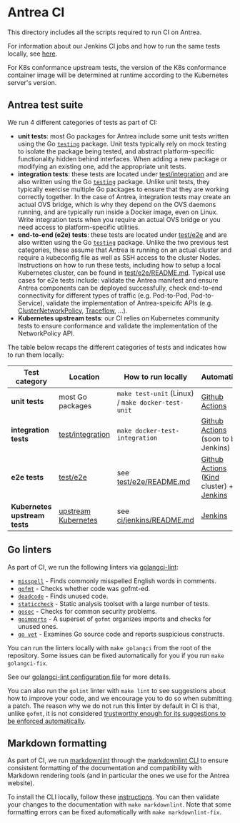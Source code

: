 # Antrea CI

This directory includes all the scripts required to run CI on Antrea.

For information about our Jenkins CI jobs and how to run the same tests locally,
see [here](jenkins/README.md).

For K8s conformance upstream tests, the version of the K8s conformance container
image will be determined at runtime according to the Kubernetes server's version.

## Antrea test suite

We run 4 different categories of tests as part of CI:

* **unit tests**: most Go packages for Antrea include some unit tests written
  using the Go [`testing`] package. Unit tests typically rely on mock testing to
  isolate the package being tested, and abstract platform-specific functionality
  hidden behind interfaces. When adding a new package or modifying an existing
  one, add the appropriate unit tests.
* **integration tests**: these tests are located under [test/integration] and
  are also written using the Go [`testing`] package. Unlike unit tests, they
  typically exercise multiple Go packages to ensure that they are working
  correctly together. In the case of Antrea, integration tests may create an
  actual OVS bridge, which is why they depend on the OVS daemons running, and
  are typically run inside a Docker image, even on Linux. Write integration
  tests when you require an actual OVS bridge or you need access to
  platform-specific utilities.
* **end-to-end (e2e) tests**: these tests are located under [test/e2e] and are
  also written using the Go [`testing`] package. Unlike the two previous test
  categories, these assume that Antrea is running on an actual cluster and
  require a kubeconfig file as well as SSH access to the cluster Nodes.
  Instructions on how to run these tests, including how to setup a local
  Kubernetes cluster, can be found in [test/e2e/README.md]. Typical use cases
  for e2e tests include: validate the Antrea manifest and ensure Antrea
  components can be deployed successfully, check end-to-end connectivity for
  different types of traffic (e.g. Pod-to-Pod, Pod-to-Service), validate the
  implementation of Antrea-speicifc APIs
  (e.g. [ClusterNetworkPolicy](../docs/antrea-network-policy.md),
  [Traceflow](../docs/traceflow-guide.md), ...).
* **Kubernetes upstream tests**: our CI relies on Kubernetes community tests to
  ensure conformance and validate the implementation of the NetworkPolicy API.

The table below recaps the different categories of tests and indicates how to
run them locally:

| Test category                 | Location              | How to run locally                                 | Automation |
| ----------------------------- | --------------------- | -------------------------------------------------- | ---------- |
| **unit tests**                | most Go packages      | `make test-unit` (Linux) / `make docker-test-unit` | [Github Actions] |
| **integration tests**         | [test/integration]    | `make docker-test-integration`                     | [Github Actions] (soon to be Jenkins) |
| **e2e tests**                 | [test/e2e]            | see [test/e2e/README.md]                           | [Github Actions] ([Kind] cluster) + [Jenkins] |
| **Kubernetes upstream tests** | [upstream Kubernetes] | see [ci/jenkins/README.md]                         | [Jenkins] |

[test/integration]: /test/integration
[test/e2e]: /test/e2e
[test/e2e/README.md]: /test/e2e/README.md
[ci/jenkins/README.md]: /ci/jenkins/README.md
[Jenkins]: /ci/jenkins/README.md
[Kind]: https://kind.sigs.k8s.io/
[upstream Kubernetes]: https://github.com/kubernetes/community/blob/master/contributors/devel/sig-testing/e2e-tests.md
[`testing`]: https://golang.org/pkg/testing/
[Github Actions]: https://github.com/features/actions

## Go linters

As part of CI, we run the following linters via
[golangci-lint](https://github.com/golangci/golangci-lint):

* [`misspell`](https://github.com/client9/misspell) - Finds commonly misspelled English words in comments.
* [`gofmt`](https://golang.org/cmd/gofmt/) - Checks whether code was gofmt-ed.
* [`deadcode`](https://github.com/remyoudompheng/go-misc/tree/master/deadcode) - Finds unused code.
* [`staticcheck`](https://staticcheck.io/) - Static analysis toolset with a large number of tests.
* [`gosec`](https://github.com/securego/gosec) - Checks for common security problems.
* [`goimports`](https://godoc.org/golang.org/x/tools/cmd/goimports) - A superset of `gofmt` organizes imports and checks for unused ones.
* [`go vet`](https://golang.org/cmd/vet/) - Examines Go source code and reports suspicious constructs.

You can run the linters locally with `make golangci` from the root of the
repository. Some issues can be fixed automatically for you if you run `make
golangci-fix`.

See our [golangci-lint configuration file](../.golangci.yml) for more details.

You can also run the `golint` linter with `make lint` to see suggestions about
how to improve your code, and we encourage you to do so when submitting a
patch. The reason why we do not run this linter by default in CI is that, unlike
`gofmt`, it is not considered [trustworthy enough for its suggestions to be
enforced automatically](https://github.com/golang/lint#purpose).

## Markdown formatting

As part of CI, we run [markdownlint](https://github.com/DavidAnson/markdownlint)
through the [markdownlint
CLI](https://github.com/igorshubovych/markdownlint-cli) to ensure consistent
formatting of the documentation and compatibility with Markdown rendering tools
(and in particular the ones we use for the Antrea website).

To install the CLI locally, follow these
[instructions](https://github.com/igorshubovych/markdownlint-cli#installation). You
can then validate your changes to the documentation with `make
markdownlint`. Note that some formatting errors can be fixed automatically with
`make markdownlint-fix`.
